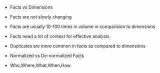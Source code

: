 - Facts vs Dimensions

- Facts are not slowly changing
- Facts are usually 10-100 times in volume in comparision to dimensions
- Facts need a lot of context for effective analysis
- Duplicates are more common in facts as compared to dimensions

- Normalized vs De-normalized Facts

- Who,Where,What,When,How
